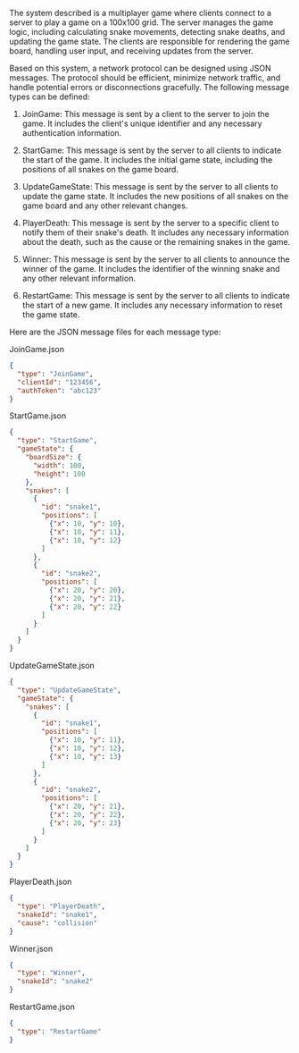 The system described is a multiplayer game where clients connect to a server to play a game on a 100x100 grid. The server manages the game logic, including calculating snake movements, detecting snake deaths, and updating the game state. The clients are responsible for rendering the game board, handling user input, and receiving updates from the server.

Based on this system, a network protocol can be designed using JSON messages. The protocol should be efficient, minimize network traffic, and handle potential errors or disconnections gracefully. The following message types can be defined:

1. JoinGame: This message is sent by a client to the server to join the game. It includes the client's unique identifier and any necessary authentication information.

2. StartGame: This message is sent by the server to all clients to indicate the start of the game. It includes the initial game state, including the positions of all snakes on the game board.

3. UpdateGameState: This message is sent by the server to all clients to update the game state. It includes the new positions of all snakes on the game board and any other relevant changes.

4. PlayerDeath: This message is sent by the server to a specific client to notify them of their snake's death. It includes any necessary information about the death, such as the cause or the remaining snakes in the game.

5. Winner: This message is sent by the server to all clients to announce the winner of the game. It includes the identifier of the winning snake and any other relevant information.

6. RestartGame: This message is sent by the server to all clients to indicate the start of a new game. It includes any necessary information to reset the game state.

Here are the JSON message files for each message type:

JoinGame.json
```json
{
  "type": "JoinGame",
  "clientId": "123456",
  "authToken": "abc123"
}
```

StartGame.json
```json
{
  "type": "StartGame",
  "gameState": {
    "boardSize": {
      "width": 100,
      "height": 100
    },
    "snakes": [
      {
        "id": "snake1",
        "positions": [
          {"x": 10, "y": 10},
          {"x": 10, "y": 11},
          {"x": 10, "y": 12}
        ]
      },
      {
        "id": "snake2",
        "positions": [
          {"x": 20, "y": 20},
          {"x": 20, "y": 21},
          {"x": 20, "y": 22}
        ]
      }
    ]
  }
}
```

UpdateGameState.json
```json
{
  "type": "UpdateGameState",
  "gameState": {
    "snakes": [
      {
        "id": "snake1",
        "positions": [
          {"x": 10, "y": 11},
          {"x": 10, "y": 12},
          {"x": 10, "y": 13}
        ]
      },
      {
        "id": "snake2",
        "positions": [
          {"x": 20, "y": 21},
          {"x": 20, "y": 22},
          {"x": 20, "y": 23}
        ]
      }
    ]
  }
}
```

PlayerDeath.json
```json
{
  "type": "PlayerDeath",
  "snakeId": "snake1",
  "cause": "collision"
}
```

Winner.json
```json
{
  "type": "Winner",
  "snakeId": "snake2"
}
```

RestartGame.json
```json
{
  "type": "RestartGame"
}
```